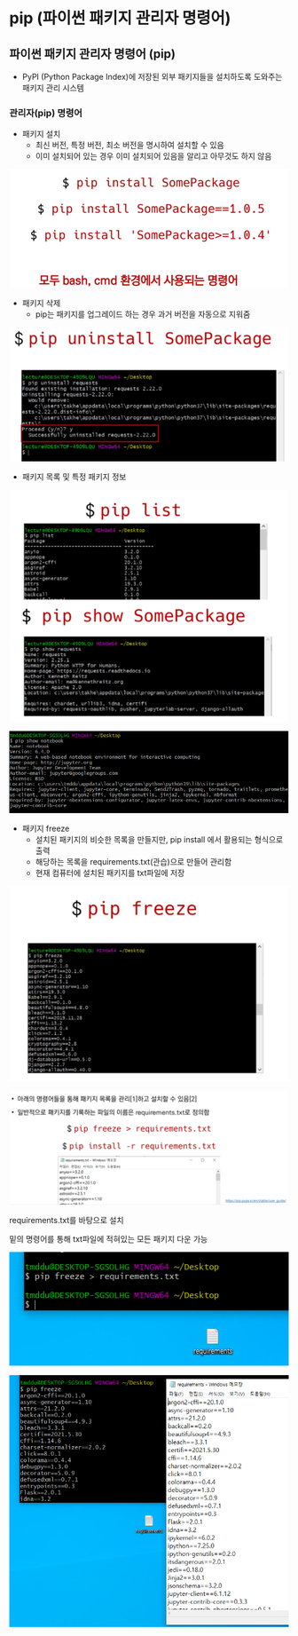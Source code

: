 # pip (파이썬 패키지 관리자 명령어) 

## 파이썬 패키지 관리자 명령어 (pip)

- PyPI (Python Package Index)에 저장된 외부 패키지들을 설치하도록 도와주는 패키지 관리 시스템



### 관리자(pip) 명령어

- 패키지 설치
  - 최신 버전, 특정 버전, 최소 버전을 명시하여 설치할 수 있음
  - 이미 설치되어 있는 경우 이미 설치되어 있음을 알리고 아무것도 하지 않음



![image-20210728091119786](photo/image-20210728091119786.png)

- 패키지 삭제
  - pip는 패키지를 업그레이드 하는 경우 과거 버전을 자동으로 지워줌

![image-20210728091204189](pip.assets/image-20210728091204189.png)



- 패키지 목록 및 특정 패키지 정보

![image-20210728091305630](pip.assets/image-20210728091305630.png)

![image-20210728091850492](pip.assets/image-20210728091850492.png)



- 패키지 freeze
  - 설치된 패키지의 비슷한 목록을 만들지만, pip install 에서 활용되는 형식으로 출력
  - 해당하는 목록을 requirements.txt(관습)으로 만들어 관리함
  - 현재 컴퓨터에 설치된 패키지를 txt파일에 저장

![image-20210728091432969](pip.assets/image-20210728091432969.png)

![image-20210728091501237](pip.assets/image-20210728091501237.png)

requirements.txt를 바탕으로 설치

밑의 명령어를 통해 txt파일에 적혀있는 모든 패키지 다운 가능

![image-20210728092303124](pip.assets/image-20210728092303124.png)



![image-20210728092351123](photo/image-20210728092351123.png)
